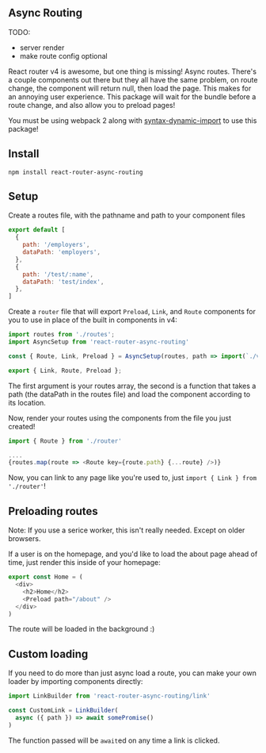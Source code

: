 
## Async Routing

TODO:
- server render
- make route config optional

React router v4 is awesome, but one thing is missing! Async routes. There's a couple components out there but they all have the same problem, on route change, the component will return null, then load the page. This makes for an annoying user experience. This package will wait for the bundle before a route change, and also allow you to preload pages!

You must be using webpack 2 along with [syntax-dynamic-import](https://webpack.js.org/guides/code-splitting-import/#usage-with-babel) to use this package!

## Install

```
npm install react-router-async-routing
```

## Setup

Create a routes file, with the pathname and path to your component files

```js
export default [
  {
    path: '/employers',
    dataPath: 'employers',
  },
  {
    path: '/test/:name',
    dataPath: 'test/index',
  },
]
```

Create a `router` file that will export `Preload`, `Link`, and `Route` components for you to use in place of the built in components in v4:

```js
import routes from './routes';
import AsyncSetup from 'react-router-async-routing'

const { Route, Link, Preload } = AsyncSetup(routes, path => import(`./views/${path}.js`));

export { Link, Route, Preload };

```

The first argument is your routes array, the second is a function that takes a path (the dataPath in the routes file) and load the component according to its location.

Now, render your routes using the components from the file you just created!

```js
import { Route } from './router'

....
{routes.map(route => <Route key={route.path} {...route} />)}

```

Now, you can link to any page like you're used to, just `import { Link } from './router'`!

## Preloading routes

Note: If you use a serice worker, this isn't really needed. Except on older browsers.

If a user is on the homepage, and you'd like to load the about page ahead of time, just render this inside of your homepage:

```js
export const Home = (
  <div>
    <h2>Home</h2>
    <Preload path="/about" />
  </div>  
)
```

The route will be loaded in the background :)


## Custom loading

If you need to do more than just async load a route, you can make your own loader by importing components directly:

```js
import LinkBuilder from 'react-router-async-routing/link'

const CustomLink = LinkBuilder(
  async ({ path }) => await somePromise()
)

```

The function passed will be `await`ed on any time a link is clicked.
